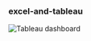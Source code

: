 ### excel-and-tableau
![Tableau dashboard]( src="https://user-images.githubusercontent.com/64066170/228822983-e2e6d604-cb14-443d-816c-c7d4d24a06d0.PNG")

